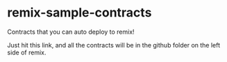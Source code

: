 # remix-sample-contracts

Contracts that you can auto deploy to remix!

Just hit this link, and all the contracts will be in the github folder on the left side of remix. 
